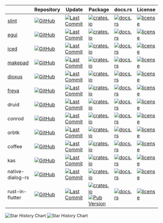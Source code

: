 |                                  | Repository                                                                                                                               | Update                                                                                                                                              | Package                                                                                                                                                                                            | docs.rs                                                                              | License                                                                                                                               |
| -------------------------------- | ---------------------------------------------------------------------------------------------------------------------------------------- | --------------------------------------------------------------------------------------------------------------------------------------------------- | -------------------------------------------------------------------------------------------------------------------------------------------------------------------------------------------------- | ------------------------------------------------------------------------------------ | ------------------------------------------------------------------------------------------------------------------------------------- |
| [slint](https://slint.dev)       | [![GitHub](https://img.shields.io/github/stars/slint-ui/slint)](https://github.com/slint-ui/slint)                                       | [![Last Commit](https://img.shields.io/github/last-commit/slint-ui/slint)](https://github.com/slint-ui/slint)                                       | [![crates.io](https://img.shields.io/crates/v/slint)](https://crates.io/crates/slint)                                                                                                              | [![docs.rs](https://docs.rs/slint/badge.svg)](https://docs.rs/slint)                 | [![license](https://img.shields.io/crates/l/slint)](https://github.com/slint-ui/slint/blob/master/LICENSE.md)                         |
| [egui](http://egui.rs/)          | [![GitHub](https://img.shields.io/github/stars/emilk/egui)](https://github.com/emilk/egui)                                               | [![Last Commit](https://img.shields.io/github/last-commit/emilk/egui)](https://github.com/emilk/egui)                                               | [![crates.io](https://img.shields.io/crates/v/egui)](https://crates.io/crates/egui)                                                                                                                | [![docs.rs](https://docs.rs/egui/badge.svg)](https://docs.rs/egui)                   | [![license](https://img.shields.io/crates/l/egui)](https://github.com/emilk/egui/blob/master/LICENSE-MIT)                             |
| [iced](https://iced.rs)          | [![GitHub](https://img.shields.io/github/stars/iced-rs/iced)](https://github.com/iced-rs/iced)                                           | [![Last Commit](https://img.shields.io/github/last-commit/iced-rs/iced)](https://github.com/iced-rs/iced)                                           | [![crates.io](https://img.shields.io/crates/v/iced)](https://crates.io/crates/iced)                                                                                                                | [![docs.rs](https://docs.rs/iced/badge.svg)](https://docs.rs/iced)                   | [![license](https://img.shields.io/crates/l/iced)](https://github.com/iced-rs/iced/blob/master/LICENSE)                               |
| [makepad](https://makepad.dev)   | [![GitHub](https://img.shields.io/github/stars/makepad/makepad)](https://github.com/makepad/makepad)                                     | [![Last Commit](https://img.shields.io/github/last-commit/makepad/makepad)](https://github.com/makepad/makepad)                                     | [![crates.io](https://img.shields.io/crates/v/makepad)](https://crates.io/crates/makepad)                                                                                                          | [![docs.rs](https://docs.rs/makepad/badge.svg)](https://docs.rs/makepad)             | [![license](https://img.shields.io/crates/l/makepad)](https://github.com/makepad/makepad/blob/master/LICENSE)                         |
| [dioxus](https://dioxuslabs.com) | [![GitHub](https://img.shields.io/github/stars/DioxusLabs/dioxus)](https://github.com/DioxusLabs/dioxus)                                 | [![Last Commit](https://img.shields.io/github/last-commit/DioxusLabs/dioxus)](https://github.com/DioxusLabs/dioxus)                                 | [![crates.io](https://img.shields.io/crates/v/dioxus)](https://crates.io/crates/dioxus)                                                                                                            | [![docs.rs](https://docs.rs/dioxus/badge.svg)](https://docs.rs/dioxus)               | [![license](https://img.shields.io/crates/l/dioxus)](https://github.com/DioxusLabs/dioxus/blob/main/LICENSE-APACHE)                   |
| [freya](https://freyaui.dev)     | [![GitHub](https://img.shields.io/github/stars/marc2332/freya)](https://github.com/marc2332/freya)                                       | [![Last Commit](https://img.shields.io/github/last-commit/marc2332/freya)](https://github.com/marc2332/freya)                                       | [![crates.io](https://img.shields.io/crates/v/freya)](https://crates.io/crates/freya)                                                                                                              | [![docs.rs](https://docs.rs/freya/badge.svg)](https://docs.rs/freya)                 | [![license](https://img.shields.io/crates/l/freya)](https://github.com/marc2332/freya/blob/main/LICENSE.md)                           |
| druid                            | [![GitHub](https://img.shields.io/github/stars/linebender/druid)](https://github.com/linebender/druid)                                   | [![Last Commit](https://img.shields.io/github/last-commit/linebender/druid)](https://github.com/linebender/druid)                                   | [![crates.io](https://img.shields.io/crates/v/druid)](https://crates.io/crates/druid)                                                                                                              | [![docs.rs](https://docs.rs/druid/badge.svg)](https://docs.rs/druid)                 | [![license](https://img.shields.io/crates/l/druid)](https://github.com/linebender/druid/blob/master/LICENSE)                          |
| conrod                           | [![GitHub](https://img.shields.io/github/stars/PistonDevelopers/conrod)](https://github.com/PistonDevelopers/conrod)                     | [![Last Commit](https://img.shields.io/github/last-commit/PistonDevelopers/conrod)](https://githu.comb/PistonDevelopers/conrod)                     | [![crates.io](https://img.shields.io/crates/v/conrod)](https://crates.io/crates/conrod)                                                                                                            | [![docs.rs](https://docs.rs/conrod/badge.svg)](https://docs.rs/conrod)               | [![license](https://img.shields.io/crates/l/conrod)](https://github.com/PistonDevelopers/conrod/blob/master/LICENSE-MIT)              |
| orbtk                            | [![GitHub](https://img.shields.io/github/stars/redox-os/orbtk)](https://github.com/redox-os/orbtk)                                       | [![Last Commit](https://img.shields.io/github/last-commit/redox-os/orbtk)](https://github.com/redox-os/orbtk)                                       | [![crates.io](https://img.shields.io/crates/v/orbtk)](https://crates.io/crates/orbtk)                                                                                                              | [![docs.rs](https://docs.rs/orbtk/badge.svg)](https://docs.rs/orbtk)                 | [![license](https://img.shields.io/crates/l/orbtk)](https://github.com/redox-os/orbtk/blob/master/LICENSE)                            |
| coffee                           | [![GitHub](https://img.shields.io/github/stars/hecrj/coffee)](https://github.com/hecrj/coffee)                                           | [![Last Commit](https://img.shields.io/github/last-commit/hecrj/coffee)](https://github.com/hecrj/coffee)                                           | [![crates.io](https://img.shields.io/crates/v/coffee)](https://crates.io/crates/coffee)                                                                                                            | [![docs.rs](https://docs.rs/coffee/badge.svg)](https://docs.rs/coffee)               | [![license](https://img.shields.io/crates/l/coffee)](https://github.com/hecrj/coffee/blob/master/LICENSE)                             |
| kas                              | [![GitHub](https://img.shields.io/github/stars/kas-gui/kas)](https://github.com/kas-gui/kas)                                             | [![Last Commit](https://img.shields.io/github/last-commit/kas-gui/kas)](https://github.com/kas-gui/kas)                                             | [![crates.io](https://img.shields.io/crates/v/kas)](https://crates.io/crates/kas)                                                                                                                  | [![docs.rs](https://docs.rs/kas/badge.svg)](https://docs.rs/kas)                     | [![license](https://img.shields.io/crates/l/kas)](https://github.com/kas-gui/kas/blob/master/LICENSE)                                 |
| native-dialog-rs                 | [![GitHub](https://img.shields.io/github/stars/native-dialog-rs/native-dialog-rs)](https://github.com/native-dialog-rs/native-dialog-rs) | [![Last Commit](https://img.shields.io/github/last-commit/native-dialog-rs/native-dialog-rs)](https://github.com/native-dialog-rs/native-dialog-rs) | [![crates.io](https://img.shields.io/crates/v/native-dialog)](https://crates.io/crates/native-dialog)                                                                                              | [![docs.rs](https://docs.rs/native-dialog/badge.svg)](https://docs.rs/native-dialog) | [![license](https://img.shields.io/crates/l/native-dialog)](https://github.com/native-dialog-rs/native-dialog-rs/blob/master/LICENSE) |
| rust-in-flutter                  | [![GitHub](https://img.shields.io/github/stars/cunarist/rust-in-flutter)](https://github.com/cunarist/rust-in-flutter)                   | [![Last Commit](https://img.shields.io/github/last-commit/cunarist/rust-in-flutter)](https://github.com/cunarist/rust-in-flutter/)                  | [![crates.io](https://img.shields.io/crates/v/rifs)](https://crates.io/crates/rifs) <BR/> [![Pub Version](https://img.shields.io/pub/v/rust_in_flutter)](https://pub.dev/packages/rust_in_flutter) | [![docs.rs](https://docs.rs/rifs/badge.svg)](https://docs.rs/rifs)                   | [![license](https://img.shields.io/crates/l/rifs)](https://github.com/cunarist/rust-in-flutter/blob/master/LICENSE)                   |

<picture>
  <source media="(prefers-color-scheme: dark)" srcset="https://api.star-history.com/svg?repos=slint-ui/slint,emilk/egui,iced-rs/iced,makepad/makepad,DioxusLabs/dioxus,marc2332/freya,linebender/druid,PistonDevelopers/conrod,redox-os/orbtk,hecrj/coffee,kas-gui/kas,native-dialog-rs/native-dialog-rs,cunarist/rust-in-flutter&type=Timeline&theme=dark" />
  <source media="(prefers-color-scheme: light)" srcset="https://api.star-history.com/svg?repos=slint-ui/slint,emilk/egui,iced-rs/iced,makepad/makepad,DioxusLabs/dioxus,marc2332/freya,linebender/druid,PistonDevelopers/conrod,redox-os/orbtk,hecrj/coffee,kas-gui/kas,native-dialog-rs/native-dialog-rs,cunarist/rust-in-flutter&type=Timeline" />
  <img alt="Star History Chart" src="https://api.star-history.com/svg?repos=slint-ui/slint,emilk/egui,iced-rs/iced,makepad/makepad,DioxusLabs/dioxus,marc2332/freya,linebender/druid,PistonDevelopers/conrod,redox-os/orbtk,hecrj/coffee,kas-gui/kas,native-dialog-rs/native-dialog-rs,cunarist/rust-in-flutter&type=Timeline" />
</picture>

<picture>
  <source media="(prefers-color-scheme: dark)" srcset="https://api.star-history.com/svg?repos=slint-ui/slint,emilk/egui,iced-rs/iced,makepad/makepad,DioxusLabs/dioxus,marc2332/freya,linebender/druid,PistonDevelopers/conrod,redox-os/orbtk,hecrj/coffee,kas-gui/kas,native-dialog-rs/native-dialog-rs,cunarist/rust-in-flutter&type=Date&theme=dark" />
  <source media="(prefers-color-scheme: light)" srcset="https://api.star-history.com/svg?repos=slint-ui/slint,emilk/egui,iced-rs/iced,makepad/makepad,DioxusLabs/dioxus,marc2332/freya,linebender/druid,PistonDevelopers/conrod,redox-os/orbtk,hecrj/coffee,kas-gui/kas,native-dialog-rs/native-dialog-rs,cunarist/rust-in-flutter&type=Date" />
  <img alt="Star History Chart" src="https://api.star-history.com/svg?repos=slint-ui/slint,emilk/egui,iced-rs/iced,makepad/makepad,DioxusLabs/dioxus,marc2332/freya,linebender/druid,PistonDevelopers/conrod,redox-os/orbtk,hecrj/coffee,kas-gui/kas,native-dialog-rs/native-dialog-rs,cunarist/rust-in-flutter&type=Date" />
</picture>
